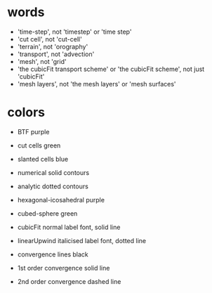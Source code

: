 # words

- 'time-step', not 'timestep' or 'time step'
- 'cut cell', not 'cut-cell'
- 'terrain', not 'orography'
- 'transport', not 'advection'
- 'mesh', not 'grid'
- 'the cubicFit transport scheme' or 'the cubicFit scheme', not just 'cubicFit'
- 'mesh layers', not 'the mesh layers' or 'mesh surfaces'

# colors

- BTF purple
- cut cells green
- slanted cells blue

- numerical solid contours
- analytic dotted contours

- hexagonal-icosahedral purple
- cubed-sphere green

- cubicFit normal label font, solid line
- linearUpwind italicised label font, dotted line
- convergence lines black
- 1st order convergence solid line
- 2nd order convergence dashed line
